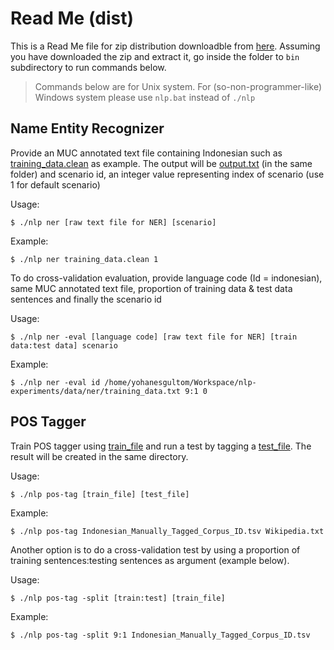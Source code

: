 # Read Me (dist)

This is a Read Me file for zip distribution downloadble from [here](https://github.com/yohanesgultom/nlp-experiments/blob/master/java/nlp/dist/yohanes.nlp-dist.zip). Assuming you have downloaded the zip and extract it, go inside the folder to `bin` subdirectory to run commands below.

> Commands below are for Unix system. For (so-non-programmer-like) Windows system please use `nlp.bat` instead of `./nlp`

## Name Entity Recognizer

Provide an MUC annotated text file containing Indonesian such as [training_data.clean](https://github.com/yohanesgultom/nlp-experiments/blob/master/data/ner/training_data.clean) as example. The output will be [output.txt](https://github.com/yohanesgultom/nlp-experiments/blob/master/data/ner/output.txt) (in the same folder) and scenario id, an integer value representing index of scenario (use 1 for default scenario)

Usage:
```
$ ./nlp ner [raw text file for NER] [scenario]
```

Example:
```
$ ./nlp ner training_data.clean 1
```

To do cross-validation evaluation, provide language code (Id = indonesian), same MUC annotated text file, proportion of training data & test data sentences and finally the scenario id

Usage:
```
$ ./nlp ner -eval [language code] [raw text file for NER] [train data:test data] scenario
```

Example:
```
$ ./nlp ner -eval id /home/yohanesgultom/Workspace/nlp-experiments/data/ner/training_data.txt 9:1 0
```

## POS Tagger

Train POS tagger using [train_file](https://github.com/yohanesgultom/nlp-experiments/blob/master/data/pos-tagging/Indonesian_Manually_Tagged_Corpus_ID.tsv) and run a test by tagging a [test_file](https://github.com/yohanesgultom/nlp-experiments/blob/master/data/pos-tagging/Wikipedia.txt). The result will be created in the same directory.

Usage:
```
$ ./nlp pos-tag [train_file] [test_file]
```

Example:
```
$ ./nlp pos-tag Indonesian_Manually_Tagged_Corpus_ID.tsv Wikipedia.txt
```

Another option is to do a cross-validation test by using a proportion of training sentences:testing sentences as argument (example below).

Usage:
```
$ ./nlp pos-tag -split [train:test] [train_file]
```

Example:
```
$ ./nlp pos-tag -split 9:1 Indonesian_Manually_Tagged_Corpus_ID.tsv
```
